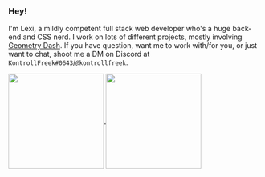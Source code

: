 ### Hey!
I'm Lexi, a mildly competent full stack web developer who's a huge back-end and CSS nerd.
I work on lots of different projects, mostly involving [Geometry Dash](https://geometrydashcontent.com/).
If you have question, want me to work with/for you, or just want to chat, shoot me a DM on Discord at `KontrollFreek#0643`/`@kontrollfreek`.

<a href="https://github.com/anuraghazra/github-readme-stats">
  <img height=190 align="center" src="https://github-readme-stats.vercel.app/api?username=kontrollfreek&show_icons=true&theme=catppuccin_mocha&hide_border=true" />
</a>
<a href="https://github.com/anuraghazra/convoychat">
  <img height=190 align="center" src="https://github-readme-stats.vercel.app/api/top-langs/?username=kontrollfreek&show_icons=true&theme=catppuccin_mocha&hide_border=true&layout=compact" />
</a>
